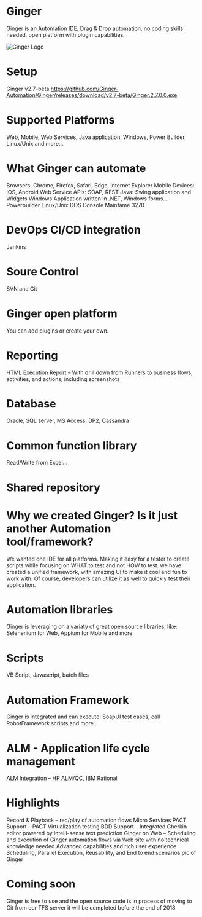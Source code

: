 # Ginger
Ginger is an Automation IDE, Drag & Drop automation, no coding skills needed, open platform with plugin capabilities.

![Ginger Logo](https://github.com/Ginger-Automation/Ginger/blob/master/Images/Ginger.png=48x48)

# Setup
Ginger v2.7-beta
https://github.com/Ginger-Automation/Ginger/releases/download/v2.7-beta/Ginger.2.7.0.0.exe

# Supported Platforms
Web, Mobile, Web Services, Java application, Windows, Power Builder, Linux/Unix and more...

# What Ginger can automate
Browsers: Chrome, Firefox, Safari, Edge, Internet Explorer
Mobile Devices: IOS, Android
Web Service APIs: SOAP, REST
Java: Swing application and Widgets
Windows Application written in .NET, Windows forms...
Powerbuilder
Linux/Unix
DOS Console
Mainfame 3270

# DevOps CI/CD integration
Jenkins

# Soure Control
SVN and Git

# Ginger open platform
You can add plugins or create your own.

# Reporting
HTML Execution Report – With drill down from Runners to business flows, activities, and actions, including screenshots

# Database
Oracle, SQL server, MS Access, DP2, Cassandra

# Common function library
Read/Write from Excel...

# Shared repository

# Why we created Ginger? Is it just another Automation tool/framework?
We wanted one IDE for all platforms. Making it easy for a tester to create scripts while focusing on WHAT to test and not HOW to test.
we have created a unified framework, with amazing UI to make it cool and fun to work with. Of course, developers can utilize it as well to quickly test their application.

# Automation libraries
Ginger is leveraging on a variaty of great open source libraries, like: Selenenium for Web, Appium for Mobile and more

# Scripts
VB Script, Javascript, batch files

# Automation Framework
Ginger is integrated and can execute: SoapUI test cases, call RobotFramework scripts and more.

# ALM - Application life cycle management
ALM Integration – HP ALM/QC, IBM Rational

# Highlights
Record & Playback – rec/play of automation flows
Micro Services PACT Support – PACT Virtualization testing
BDD Support – Integrated Gherkin editor powered by intelli-sense text prediction
Ginger on Web – Scheduling and execution of Ginger automation flows via Web site with no technical knowledge needed
Advanced capabilities and rich user experience
Scheduling, Parallel Execution, Reusability, and End to end scenarios
pic of Ginger

# Coming soon
Ginger is free to use and the open source code is in process of moving to Git from our TFS server it will be completed before the end of 2018
